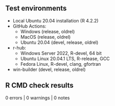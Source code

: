 ## Test environments

- Local Ubuntu 20.04 installation (R 4.2.2)
- GitHub Actions:
  - Windows (release, oldrel)
  - MacOS (release, oldrel)
  - Ubuntu 20.04 (devel, release, oldrel)
- r-hub:
  - Windows Server 2022, R-devel, 64 bit
  - Ubuntu Linux 20.04.1 LTS, R-release, GCC
  - Fedora Linux, R-devel, clang, gfortran
- win-builder (devel, release, oldrel)

## R CMD check results

0 errors | 0 warnings | 0 notes
